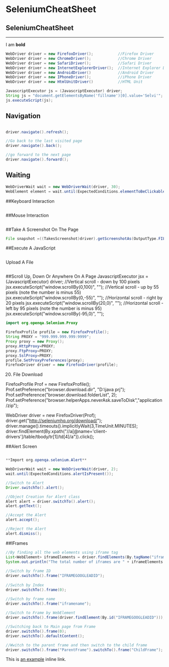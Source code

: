 # SeleniumCheatSheet


## SeleniumCheatSheet
***

I am **bold**


```java
WebDriver driver = new FirefoxDriver();           //Firefox Driver
WebDriver driver = new ChromeDriver();            //Chrome Driver
WebDriver driver = new SafariDriver();            //Safari Driver
WebDriver driver = new InternetExplorerDriver();  //Internet Explorer Driver
WebDriver driver = new AndroidDriver()            //Android Driver
WebDriver driver = new IPhoneDriver();            //iPhone Driver
WebDriver driver = new HtmlUnitDriver()           //HTML Unit
```


```java
JavascriptExecutor js = (JavascriptExecutor) driver;
String js = "document.getElementsByName('fillname')[0].value='Selvi'";
js.executeScript(js);
```


## Navigation

```java

driver.navigate().refresh();

//Go back to the last visited page
driver.navigate().back();

//go forward to the next page
driver.navigate().forward();


```

## Waiting

```java
WebDriverWait wait = new WebDriverWait(driver, 30);
WebElement element = wait.until(ExpectedConditions.elementToBeClickable(By.id("id123")));
```

##Keyboard Interaction
```java

```

##Mouse Interaction
```java

```

##Take A Screenshot On The Page
```java
File snapshot =((TakesScreenshot)driver).getScreenshotAs(OutputType.FILE);
```

##Execute A JavaScript
```java

```

Upload A File 
```java

```


##Scroll Up, Down Or Anywhere On A Page
JavascriptExecutor jsx = (JavascriptExecutor) driver;
//Vertical scroll - down by 100 pixels
jsx.executeScript("window.scrollBy(0,100)", "");
//Vertical scroll - up by 55 pixels (note the number is minus 55)
jsx.executeScript("window.scrollBy(0,-55)", "");
//Horizontal scroll - right by 20 pixels
jsx.executeScript("window.scrollBy(20,0)", "");
//Horizontal scroll - left by 95 pixels (note the number is minus 95)
jsx.executeScript("window.scrollBy(-95,0)", "");





```java
import org.openqa.Selenium.Proxy

FirefoxProfile profile = new FirefoxProfile();
String PROXY = "999.999.999.999:9999";
Proxy proxy = new Proxy();
proxy.HttpProxy=PROXY;
proxy.FtpProxy=PROXY;
proxy.SslProxy=PROXY;
profile.SetProxyPreferences(proxy);
FirefoxDriver driver = new FirefoxDriver(profile);
```




20. File Download

FirefoxProfile Prof = new FirefoxProfile();
Prof.setPreference("browser.download.dir", "D:\\java prj");
Prof.setPreference("browser.download.folderList", 2);
Prof.setPreference("browser.helperApps.neverAsk.saveToDisk","application/zip");
  
WebDriver driver = new FirefoxDriver(Prof);
driver.get("http://seleniumhq.org/download/");
driver.manage().timeouts().implicitlyWait(3,TimeUnit.MINUTES);
driver.findElement(By.xpath("//a[@name='client-drivers']/table/tbody/tr[1]/td[4]/a")).click();


##Alert Screen

```java

**Import org.openqa.selenium.Alert**

WebDriverWait wait = new WebDriverWait(driver, 2);
wait.until(ExpectedConditions.alertIsPresent());

//Switch to Alert
Driver.switchTo().alert();

//Object Creation for Alert class
Alert alert = driver.switchTo().alert();
alert.getText();

//Accept the Alert
alert.accept();   

//Reject the Alert
alert.dismiss();

```


##IFrames

```java
//By finding all the web elements using iframe tag
List<WebElement> iframeElements = driver.findElements(By.tagName("iframe"));
System.out.println("The total number of iframes are " + iframeElements.size());
		
//Switch by frame ID
driver.switchTo().frame("IFRAMEGOOGLEADID");
		
//Switch by Index
driver.switchTo().frame(0);

//Switch by frame name
driver.switchTo().frame("iframename");
		
//Switch to Frame by WebElement
driver.switchTo().frame(driver.findElement(By.id("IFRAMEGOOGLEADID")));

//Switching back to Main page from Frame
driver.switchTo().frame(0);
driver.switchTo().defaultContent();

//Wwitch to the parent frame and then switch to the child frame
driver.switchTo().frame("ParentFrame").switchTo().frame("ChildFrame");
```
		
This is [an example](http://example.com/ "Optional Title") inline link.




